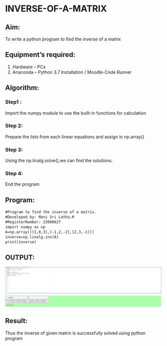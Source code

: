 # INVERSE-OF-A-MATRIX
## Aim:
To write a python program to find the inverse of a matrix
## Equipment’s required:
1. 	Hardware – PCs
2. 	Anaconda – Python 3.7 Installation / Moodle-Code Runner
## Algorithm:
### Step1 : 
Import the numpy module to use the built-in functions for calculation 
### Step 2: 
Prepare the lists from each linear equations and assign in np.array()
### Step 3: 
Using the np.linalg.solve(),we can find the solutions.
### Step 4: 
End the program
## Program:
```
#Program to find the inverse of a matrix.
#Developed by: Mani Sri Latha.M
#RegisterNumber: 23008627
import numpy as np
A=np.array([[1,0,3],[-1,2,-2],[2,3,-1]])
inverse=np.linalg.inv(A)
print(inverse)
```
## OUTPUT:
![Output](<Inverse of Matrix.png>)
## Result:
Thus the inverse of given matrix is successfully solved using python program

